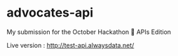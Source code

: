 # advocates-api
 My submission for the October Hackathon 🎃 APIs Edition

Live version : http://test-api.alwaysdata.net/

